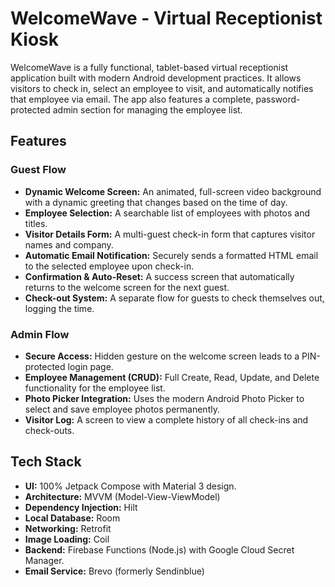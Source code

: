 # WelcomeWave - Virtual Receptionist Kiosk

WelcomeWave is a fully functional, tablet-based virtual receptionist application built with modern Android development practices. It allows visitors to check in, select an employee to visit, and automatically notifies that employee via email. The app also features a complete, password-protected admin section for managing the employee list.

## Features

### Guest Flow
- **Dynamic Welcome Screen:** An animated, full-screen video background with a dynamic greeting that changes based on the time of day.
- **Employee Selection:** A searchable list of employees with photos and titles.
- **Visitor Details Form:** A multi-guest check-in form that captures visitor names and company.
- **Automatic Email Notification:** Securely sends a formatted HTML email to the selected employee upon check-in.
- **Confirmation & Auto-Reset:** A success screen that automatically returns to the welcome screen for the next guest.
- **Check-out System:** A separate flow for guests to check themselves out, logging the time.

### Admin Flow
- **Secure Access:** Hidden gesture on the welcome screen leads to a PIN-protected login page.
- **Employee Management (CRUD):** Full Create, Read, Update, and Delete functionality for the employee list.
- **Photo Picker Integration:** Uses the modern Android Photo Picker to select and save employee photos permanently.
- **Visitor Log:** A screen to view a complete history of all check-ins and check-outs.

## Tech Stack
- **UI:** 100% Jetpack Compose with Material 3 design.
- **Architecture:** MVVM (Model-View-ViewModel)
- **Dependency Injection:** Hilt
- **Local Database:** Room
- **Networking:** Retrofit
- **Image Loading:** Coil
- **Backend:** Firebase Functions (Node.js) with Google Cloud Secret Manager.
- **Email Service:** Brevo (formerly Sendinblue)
